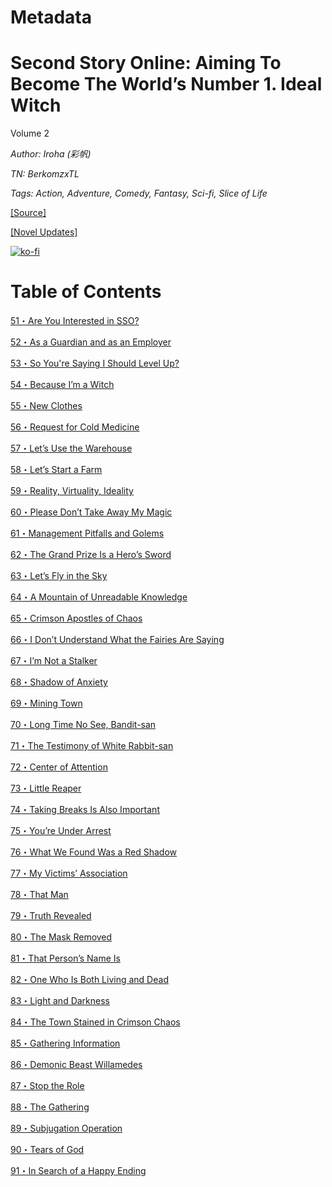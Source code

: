 # Metadata

# Second Story Online: Aiming To Become The World’s Number 1. Ideal Witch
  
Volume 2

_Author:_ _Iroha (彩帆)_

_TN: BerkomzxTL_

_Tags: Action, Adventure, Comedy, Fantasy, Sci-fi, Slice of Life_

[\[Source\]](https://ncode.syosetu.com/n6771dp/)

[\[Novel Updates\]](https://www.novelupdates.com/series/second-story-online-aiming-to-become-the-worlds-number-1-ideal-witch/)


[![ko-fi](https://ko-fi.com/img/githubbutton_sm.svg)](https://ko-fi.com/I2I117SQUE)



# Table of Contents

[51・Are You Interested in SSO?](./chapters/Section0051.md)

[52・As a Guardian and as an Employer](./chapters/Section0052.md)

[53・So You're Saying I Should Level Up?](./chapters/Section0053.md)

[54・Because I’m a Witch](./chapters/Section0054.md)

[55・New Clothes](./chapters/Section0055.md)

[56・Request for Cold Medicine](./chapters/Section0056.md)

[57・Let’s Use the Warehouse](./chapters/Section0057.md)

[58・Let’s Start a Farm](./chapters/Section0058.md)

[59・Reality, Virtuality, Ideality](./chapters/Section0059.md)

[60・Please Don’t Take Away My Magic](./chapters/Section0060.md)

[61・Management Pitfalls and Golems](./chapters/Section0061.md)

[62・The Grand Prize Is a Hero’s Sword](./chapters/Section0062.md)

[63・Let’s Fly in the Sky](./chapters/Section0063.md)

[64・A Mountain of Unreadable Knowledge](./chapters/Section0064.md)

[65・Crimson Apostles of Chaos](./chapters/Section0065.md)

[66・I Don’t Understand What the Fairies Are Saying](./chapters/Section0066.md)

[67・I’m Not a Stalker](./chapters/Section0067.md)

[68・Shadow of Anxiety](./chapters/Section0068.md)

[69・Mining Town](./chapters/Section0069.md)

[70・Long Time No See, Bandit-san](./chapters/Section0070.md)

[71・The Testimony of White Rabbit-san](./chapters/Section0071.md)

[72・Center of Attention](./chapters/Section0072.md)

[73・Little Reaper](./chapters/Section0073.md)

[74・Taking Breaks Is Also Important](./chapters/Section0074.md)

[75・You’re Under Arrest](./chapters/Section0075.md)

[76・What We Found Was a Red Shadow](./chapters/Section0076.md)

[77・My Victims’ Association](./chapters/Section0077.md)

[78・That Man](./chapters/Section0078.md)

[79・Truth Revealed](./chapters/Section0079.md)

[80・The Mask Removed](./chapters/Section0080.md)

[81・That Person’s Name Is](./chapters/Section0081.md)

[82・One Who Is Both Living and Dead](./chapters/Section0082.md)

[83・Light and Darkness](./chapters/Section0083.md)

[84・The Town Stained in Crimson Chaos](./chapters/Section0084.md)

[85・Gathering Information](./chapters/Section0085.md)

[86・Demonic Beast Willamedes](./chapters/Section0086.md)

[87・Stop the Role](./chapters/Section0087.md)

[88・The Gathering](./chapters/Section0088.md)

[89・Subjugation Operation](./chapters/Section0089.md)

[90・Tears of God](./chapters/Section0090.md)

[91・In Search of a Happy Ending](./chapters/Section0091.md)
